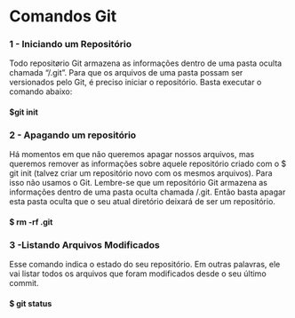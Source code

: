 <h1>Comandos Git</h1>

<h3>1 - Iniciando um Repositório</h3>
Todo repositørio Git armazena as informações dentro de uma pasta oculta chamada “/.git”. Para que os arquivos de uma pasta possam 
ser versionados pelo Git, é preciso iniciar o repositório. Basta executar o comando abaixo:

<h4>$git init</h4>


<h3>2 - Apagando um repositório</h3>
Há momentos em que não queremos apagar nossos arquivos, mas queremos remover as informações 
sobre aquele repositório criado com o $ git init (talvez criar um repositório novo com os mesmos arquivos). 
Para isso não usamos o Git. Lembre-se que um repositório Git armazena as informações dentro de uma pasta oculta chamada /.git. 
Então basta apagar esta pasta oculta que o seu atual diretório deixará de ser um repositório.

<h4>$ rm -rf .git</h4>

<h3>3 -Listando Arquivos Modificados</h3>
Esse comando indica o estado do seu repositório. Em outras palavras, 
ele vai listar todos os arquivos que foram modificados desde o seu último commit.

<h4>$ git status</h4>
